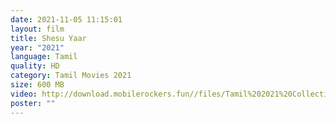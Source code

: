 ```yaml
---
date: 2021-11-05 11:15:01
layout: film
title: Shesu Yaar
year: "2021"
language: Tamil
quality: HD
category: Tamil Movies 2021
size: 600 MB
video: http://download.mobilerockers.fun//files/Tamil%202021%20Collection/Shesu%20Yaar%20(2021)/Shesu%20Yaar%20(2021)%20Full%20Movies/Shesu%20Yaar%20(2021)%20HDRip/Shesu%20Yaar%20(2021)%20HDRip%20Single%20Part.mp4http://download.mobilerockers.fun//files/Tamil%202021%20Collection/Raj%20Bahadur%20(2021)/Raj%20Bahadur%20(2021)%20Full%20Movies/Raj%20Bahadur%20(2021)%20HDRip/Raj%20Bahadur%20(2021)%20HDRip%20Single%20Part.mp4
poster: ""
---
```

